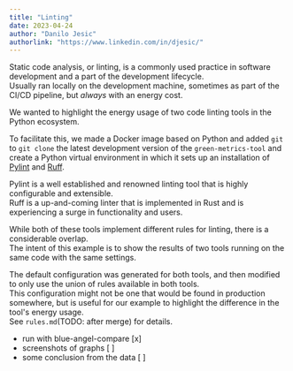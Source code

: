 ```yaml
---
title: "Linting"
date: 2023-04-24
author: "Danilo Jesic"
authorlink: "https://www.linkedin.com/in/djesic/"
---
```


Static code analysis, or linting, is a commonly used practice in software development
and a part of the development lifecycle.  
Usually ran locally on the development machine, sometimes as part of the CI/CD pipeline,
but *always* with an energy cost.

We wanted to highlight the energy usage of two code linting tools in the Python ecosystem.

To facilitate this, we made a Docker image based on Python and added `git` to `git clone` the latest
development version of the `green-metrics-tool` and create a Python virtual environment in which
it sets up an installation of [Pylint](https://pylint.readthedocs.io/en/v2.17.2/) and [Ruff](https://beta.ruff.rs/docs/).

Pylint is a well established and renowned linting tool that is highly configurable and extensible.  
Ruff is a up-and-coming linter that is implemented in Rust and is experiencing a surge in functionality and users.

While both of these tools implement different rules for linting, there is a considerable overlap.  
The intent of this example is to show the results of two tools running on the same code with the same settings.

The default configuration was generated for both tools, and then modified to only use the union of rules
available in both tools.  
This configuration might not be one that would be found in production somewhere, but is useful
for our example to highlight the difference in the tool's energy usage.  
See `rules.md`(TODO: after merge) for details.

- run with blue-angel-compare [x]
- screenshots of graphs [ ]
- some conclusion from the data [ ]
